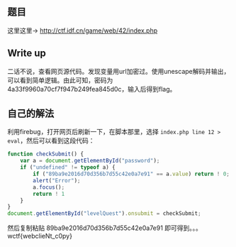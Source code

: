 ## 题目
这里这里→ http://ctf.idf.cn/game/web/42/index.php

## Write up
二话不说，查看网页源代码。发现变量用url加密过。使用unescape解码并输出，可以看到简单逻辑。由此可知，密码为4a33f9960a70cf7f947b249fea845d0c，输入后得到flag。

## 自己的解法
利用firebug，打开网页后刷新一下，在脚本那里，选择 `index.php line 12 > eval`，然后可以看到这段代码：

```javascript
function checkSubmit() {
    var a = document.getElementById("password");
    if ("undefined" != typeof a) {
        if ("89ba9e2016d70d356b7d55c42e0a7e91" == a.value) return ! 0;
        alert("Error");
        a.focus();
        return ! 1
    }
}
document.getElementById("levelQuest").onsubmit = checkSubmit;
```

然后复制粘贴 89ba9e2016d70d356b7d55c42e0a7e91 即可得到。。。
wctf{webclieNt_c0py}